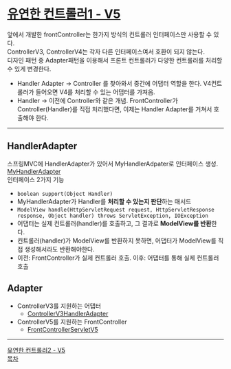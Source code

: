 # [유연한 컨트롤러1 - V5](4-6.md)
앞에서 개발한 frontController는 한가지 방식의 컨트롤러 인터페이스만 사용할 수 있다.  
ControllerV3, ControllerV4는 각자 다른 인터페이스여서 호환이 되지 않는다.   
디자인 패턴 중 Adapter패턴을 이용해서 프론트 컨트롤러가 다양한 컨트롤러를 처리할 수 있게 변경한다.
- Handler Adapter -> Controller 를 찾아와서 중간에 어댑터 역할을 한다. V4컨트롤러가 들어오면 V4를 처리할 수 있는 어댑터를 가져옴.
- Handler -> 이전에 Controller와 같은 개념. FrontController가 Controller(Handler)를 직접 처리했다면, 이제는 Handler Adapter를 거쳐서 호출해야 한다.
---
## HandlerAdapter
스프링MVC에 HandlerAdapter가 있어서 MyHandlerAdpater로 인터페이스 생성.     
[MyHandlerAdapter](../src/main/java/hello/servlet/web/frontcontroller/v5/MyHandlerAdapter.java)     
인터페이스 2가지 기능
- ```boolean support(Object Handler)``` 
- MyHandlerAdapter가 Handler를 **처리할 수 있는지 판단**하는 매서드
- ```ModelView handle(HttpServletRequest request, HttpServletResponse response, Object handler) throws ServletException, IOException```
- 어댑터는 실제 컨트롤러(handler)를 호출하고, 그 결과로 **ModelView를 반환**한다.
- 컨트롤러(handler)가 ModelView를 반환하지 못하면, 어댑터가 ModelView를 직접 생성해서라도 반환해야한다. 
- 이전: FrontController가 실제 컨트롤러 호출. 이후: 어댑터를 통해 실제 컨트롤러 호출
## Adapter
- ControllerV3를 지원하는 어댑터
  - [ControllerV3HandlerAdapter](../src/main/java/hello/servlet/web/frontcontroller/v5/ControllerV3HandlerAdapter.java)
- ControllerV5를 지원하는 FrontController
  - [FrontControllerServletV5](../src/main/java/hello/servlet/web/frontcontroller/v5/adapter/FrontControllerServletV5.java)
---
[유연한 컨트롤러2 - V5](4-7.md)    
[목차](../README.md)  